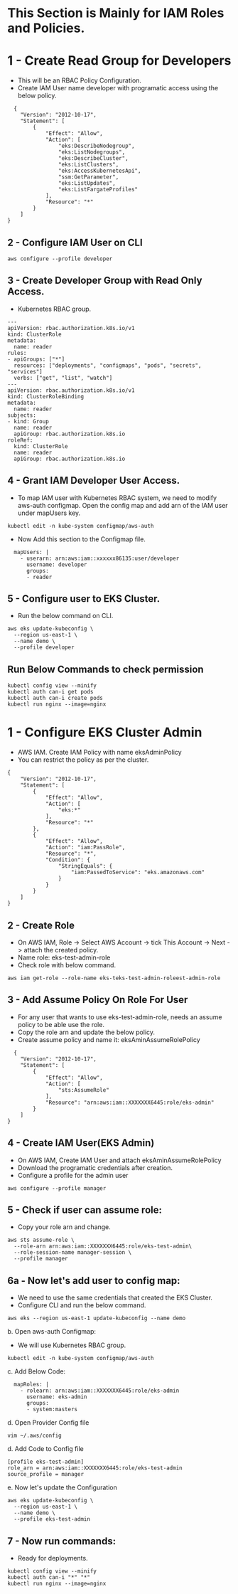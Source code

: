 # This Section is Mainly for IAM Roles and Policies.

# 1 - Create Read Group for Developers
- This will be an RBAC Policy Configuration.
- Create IAM User name developer with programatic access using the below policy.
```
  {
    "Version": "2012-10-17",
    "Statement": [
        {
            "Effect": "Allow",
            "Action": [
                "eks:DescribeNodegroup",
                "eks:ListNodegroups",
                "eks:DescribeCluster",
                "eks:ListClusters",
                "eks:AccessKubernetesApi",
                "ssm:GetParameter",
                "eks:ListUpdates",
                "eks:ListFargateProfiles"
            ],
            "Resource": "*"
        }
    ]
}
```

## 2 - Configure IAM User on CLI
```
aws configure --profile developer
```

## 3 - Create Developer Group with Read Only Access.
- Kubernetes RBAC group.
```
---
apiVersion: rbac.authorization.k8s.io/v1
kind: ClusterRole
metadata:
  name: reader
rules:
- apiGroups: ["*"]
  resources: ["deployments", "configmaps", "pods", "secrets", "services"]
  verbs: ["get", "list", "watch"]
---
apiVersion: rbac.authorization.k8s.io/v1
kind: ClusterRoleBinding
metadata:
  name: reader
subjects:
- kind: Group
  name: reader
  apiGroup: rbac.authorization.k8s.io
roleRef:
  kind: ClusterRole
  name: reader
  apiGroup: rbac.authorization.k8s.io
```

## 4 - Grant IAM Developer User Access.
- To map IAM user with Kubernetes RBAC system, we need to modify aws-auth configmap. Open the config map and add arn of the IAM user under mapUsers key.
```
kubectl edit -n kube-system configmap/aws-auth
```

- Now Add this section to the Configmap file.
```
  mapUsers: |
    - userarn: arn:aws:iam::xxxxxx86135:user/developer
      username: developer
      groups: 
      - reader
```

## 5 - Configure user to EKS Cluster.
- Run the below command on CLI.
```
aws eks update-kubeconfig \
  --region us-east-1 \
  --name demo \
  --profile developer
```

## Run Below Commands to check permission
```
kubectl config view --minify
kubectl auth can-i get pods
kubectl auth can-i create pods
kubectl run nginx --image=nginx
```

# 1 - Configure EKS Cluster Admin
- AWS IAM. Create IAM Policy with name eksAdminPolicy
- You can restrict the policy as per the cluster.
```
{
    "Version": "2012-10-17",
    "Statement": [
        {
            "Effect": "Allow",
            "Action": [
                "eks:*"
            ],
            "Resource": "*"
        },
        {
            "Effect": "Allow",
            "Action": "iam:PassRole",
            "Resource": "*",
            "Condition": {
                "StringEquals": {
                    "iam:PassedToService": "eks.amazonaws.com"
                }
            }
        }
    ]
}
```

## 2 - Create Role
- On AWS IAM, Role -> Select AWS Account -> tick This Account -> Next -> attach the created policy.
- Name role: eks-test-admin-role
- Check role with below command.
```
aws iam get-role --role-name eks-teks-test-admin-roleest-admin-role
```

## 3 - Add Assume Policy On Role For User
- For any user that wants to use eks-test-admin-role, needs an assume policy to be able use the role.
- Copy the role arn and update the below policy.
- Create assume policy and name it: eksAminAssumeRolePolicy
```
  {
    "Version": "2012-10-17",
    "Statement": [
        {
            "Effect": "Allow",
            "Action": [
                "sts:AssumeRole"
            ],
            "Resource": "arn:aws:iam::XXXXXXX6445:role/eks-admin"
        }
    ]
}
```

## 4 - Create IAM User(EKS Admin)
- On AWS IAM, Create IAM User and attach eksAminAssumeRolePolicy
- Download the programatic credentials after creation.
- Configure a profile for the admin user
```
aws configure --profile manager
```

## 5 - Check if user can assume role:
- Copy your role arn and change.
```
aws sts assume-role \
  --role-arn arn:aws:iam::XXXXXXX6445:role/eks-test-admin\
  --role-session-name manager-session \
  --profile manager
```

## 6a - Now let's add user to config map:
- We need to use the same credentials that created the EKS Cluster.
- Configure CLI and run the below command.
```
aws eks --region us-east-1 update-kubeconfig --name demo
```

b. Open aws-auth Configmap:
- We will use Kubernetes RBAC group.
```
kubectl edit -n kube-system configmap/aws-auth
```

c. Add Below Code:
```
  mapRoles: |
    - rolearn: arn:aws:iam::XXXXXXX6445:role/eks-admin
      username: eks-admin
      groups:
      - system:masters
```

d. Open Provider Config file
```
vim ~/.aws/config
```

d. Add Code to Config file
```
[profile eks-test-admin]
role_arn = arn:aws:iam::XXXXXXX6445:role/eks-test-admin
source_profile = manager
```

e. Now let's update the Configuration
```
aws eks update-kubeconfig \
  --region us-east-1 \
  --name demo \
  --profile eks-test-admin
```

## 7 - Now run commands:
- Ready for deployments.
```
kubectl config view --minify
kubectl auth can-i "*" "*"
kubectl run nginx --image=nginx
```

